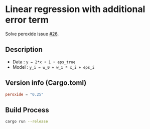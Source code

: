 # Linear regression with additional error term

Solve peroxide issue [#26](https://github.com/Axect/Peroxide/issues/26).

## Description

* Data : `y = 2*x + 1 + eps_true`
* Model : `y_i = w_0 + w_1 * x_i + eps_i`

## Version info (Cargo.toml)

```toml
peroxide = "0.25"
```

## Build Process

```sh
cargo run --release
```

